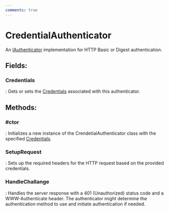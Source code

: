 ```yaml
---
comments: true
---
```

# CredentialAuthenticator

An [IAuthenticator](IAuthenticator.md) implementation for HTTP Basic or Digest authentication. 

## **Fields**:
### **Credentials**
: Gets or sets the [Credentials](../Authentication/Credentials.md) associated with this authenticator. 
## **Methods**:

### **#ctor**
: Initializes a new instance of the CrendetialAuthenticator class with the specified [Credentials](../Authentication/Credentials.md). 

### **SetupRequest**
: Sets up the required headers for the HTTP request based on the provided credentials. 

### **HandleChallange**
: Handles the server response with a 401 (Unauthorized) status code and a WWW-Authenticate header. The authenticator might determine the authentication method to use and initiate authentication if needed. 